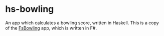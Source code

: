# hs-bowling

An app which calculates a bowling score, written in Haskell.
This is a copy of the [FsBowling](https://github.com/TolikPylypchuk/FsBowling)
app, which is written in F#.
